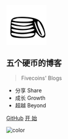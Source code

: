
![logo](imgs/icon.svg)
## 五个硬币的博客
> Fivecoins' Blogs

- 分享  Share
- 成长  Growth
- 超越  Beyond

[GitHub](https://github.com/docsifyjs/docsify/)
[ 开  始  ](/README.md)
<!-- background color -->
![color](#f0f0f0)